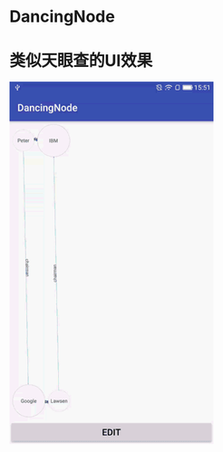 # DancingNode
# 类似天眼查的UI效果
![image](https://github.com/kingguary/android-DancingNode/raw/master/screenshots/1.gif)